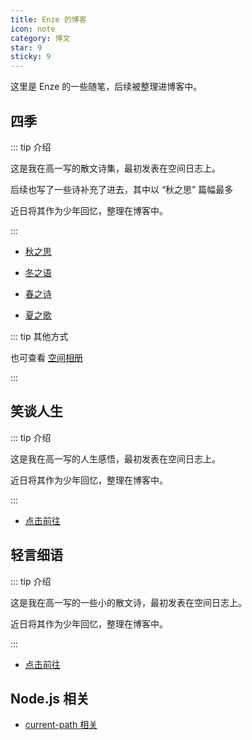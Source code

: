 ```yaml
---
title: Enze 的博客
icon: note
category: 博文
star: 9
sticky: 9
---
```


这里是 Enze 的一些随笔，后续被整理进博客中。

## 四季

::: tip 介绍

这是我在高一写的散文诗集，最初发表在空间日志上。

后续也写了一些诗补充了进去，其中以 “秋之思” 篇幅最多

近日将其作为少年回忆，整理在博客中。

:::

- [秋之思](fall/catalog.md)

- [冬之语](winter/note.md)

- [春之诗](spring/1.md)

- [夏之歌](summer/1.md)

::: tip 其他方式

也可查看 [空间相册](https://user.qzone.qq.com/1178522294)

:::

## 笑谈人生

::: tip 介绍

这是我在高一写的人生感悟，最初发表在空间日志上。

近日将其作为少年回忆，整理在博客中。

:::

- [点击前往](life/README.md)

## 轻言细语

::: tip 介绍

这是我在高一写的一些小的散文诗，最初发表在空间日志上。

近日将其作为少年回忆，整理在博客中。

:::

- [点击前往](poem/README.md)

## Node.js 相关

- [current-path 相关](node-js/current-path.md)